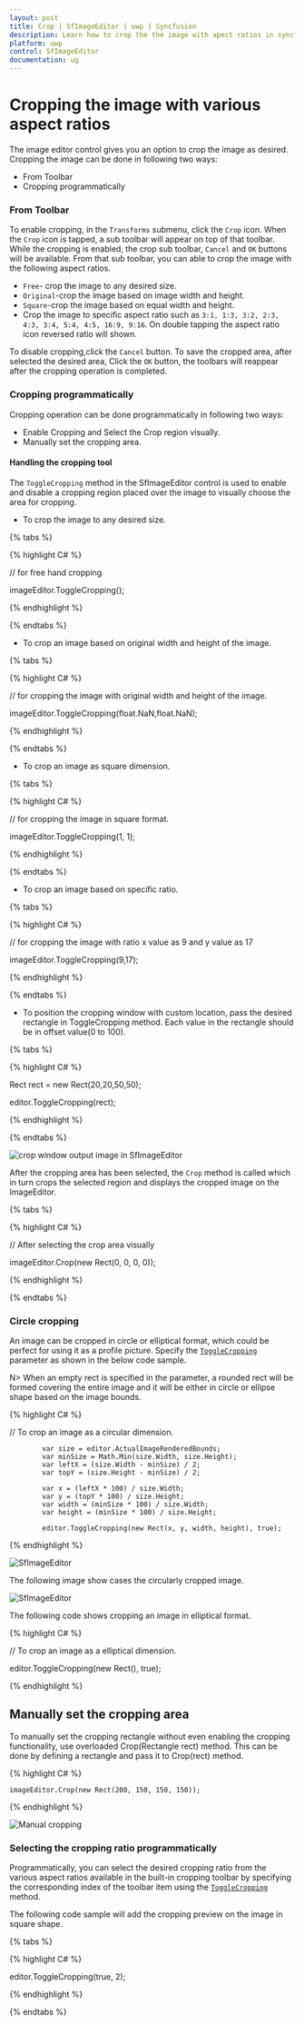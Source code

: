 ```yaml
---
layout: post
title: Crop | SfImageEditor | uwp | Syncfusion
description: Learn how to crop the the image with apect ratios in syncfusion image editor.
platform: uwp
control: SfImageEditor
documentation: ug
---
```


# Cropping the image with various aspect ratios

The image editor control gives you an option to crop the image as desired. Cropping the image can be done in following two ways:

* From Toolbar
* Cropping programmatically

### From Toolbar

To enable cropping, in the `Transforms` submenu, click the `Crop` icon. When the `Crop` icon is tapped, a sub toolbar will appear on top of that toolbar. While the cropping is enabled, the crop sub toolbar, `Cancel` and `OK` buttons will be available. From that sub toolbar, you can able to crop the image with the following aspect ratios.

* `Free`- crop the image to any desired size.
* `Original`-crop the image based on image width and height. 
* `Square`-crop the image based on equal width and height.
* Crop the image to specific aspect ratio such as `3:1, 1:3, 3:2, 2:3, 4:3, 3:4, 5:4, 4:5, 16:9, 9:16`. On double tapping the aspect ratio icon reversed ratio will shown. 

To disable cropping,click the `Cancel` button. To save the cropped area, after selected the desired area, Click the `OK` button, the toolbars will reappear after the cropping operation is completed.

### Cropping programmatically

Cropping operation can be done programmatically in following two ways:

* Enable Cropping and Select the Crop region visually.
* Manually set the cropping area.

#### Handling the cropping tool

The `ToggleCropping` method in the SfImageEditor control is used to enable and disable a cropping region placed over the image to visually choose the area for cropping. 

*	To crop the image to any desired size.

{% tabs %}

{% highlight C# %}

//  for free hand cropping

imageEditor.ToggleCropping();    

{% endhighlight %}

{% endtabs %}

* To crop an image based on original width and height of the image.

{% tabs %}

{% highlight C# %}

// for cropping the image with original width and height of the image.

imageEditor.ToggleCropping(float.NaN,float.NaN);    

{% endhighlight %}

{% endtabs %}

* To crop an image as square dimension.

{% tabs %}

{% highlight C# %}

// for cropping the image in square format.

imageEditor.ToggleCropping(1, 1);    

{% endhighlight %}

{% endtabs %}

* To crop an image based on specific ratio.

{% tabs %}

{% highlight C# %}

// for cropping the image with ratio x value as 9 and y value as 17

imageEditor.ToggleCropping(9,17);    

{% endhighlight %}

{% endtabs %}

* To position the cropping window with custom location, pass the desired rectangle in ToggleCropping method. Each value in the rectangle should be in offset value(0 to 100).

{% tabs %}

{% highlight C# %}

Rect rect = new Rect(20,20,50,50);

editor.ToggleCropping(rect);    

{% endhighlight %}

{% endtabs %} 

![crop window output image in SfImageEditor](crop_images/cropaspectUWP.JPG)

After the cropping area has been selected, the `Crop` method is called which in turn crops the selected region and displays the cropped image on the ImageEditor.

{% tabs %}

{% highlight C# %}

// After selecting the crop area visually

imageEditor.Crop(new Rect(0, 0, 0, 0));

{% endhighlight %}

{% endtabs %}

### Circle cropping

An image can be cropped in circle or elliptical format, which could be perfect for using it as a profile picture.
Specify the [`ToggleCropping`](https://help.syncfusion.com/cr/uwp/Syncfusion.UI.Xaml.ImageEditor.SfImageEditor.html#Syncfusion_UI_Xaml_ImageEditor_SfImageEditor_ToggleCropping_Windows_Foundation_Rect_System_Boolean_) parameter as shown in the below code sample.

N> When an empty rect is specified in the parameter, a rounded rect will be formed covering the entire image and it will be either in circle or ellipse shape based on the image bounds.

{% highlight C# %}

// To crop an image as a circular dimension.

            var size = editor.ActualImageRenderedBounds;
            var minSize = Math.Min(size.Width, size.Height);
            var leftX = (size.Width - minSize) / 2;
            var topY = (size.Height - minSize) / 2;

            var x = (leftX * 100) / size.Width;
            var y = (topY * 100) / size.Height;
            var width = (minSize * 100) / size.Width;
            var height = (minSize * 100) / size.Height;

            editor.ToggleCropping(new Rect(x, y, width, height), true);

{% endhighlight %}

![SfImageEditor](crop_images/CropPreview.png)

The following image show cases the circularly cropped image.

![SfImageEditor](crop_images/CircleCrop.png)

 The following code shows cropping an image in elliptical format.

{% highlight C# %}

// To crop an image as a elliptical dimension.

  editor.ToggleCropping(new Rect(), true);

{% endhighlight %}

## Manually set the cropping area

To manually set the cropping rectangle without even enabling the cropping functionality, use overloaded Crop(Rectangle rect) method. This can be done by defining a rectangle and pass it to Crop(rect) method.


{% highlight C# %}

    imageEditor.Crop(new Rect(200, 150, 150, 150));

{% endhighlight %}


![Manual cropping](crop_images/cropaspectUWP.png)

### Selecting the cropping ratio programmatically

Programmatically, you can select the desired cropping ratio from the various aspect ratios available in the built-in cropping toolbar by specifying the corresponding index of the toolbar item using the [`ToggleCropping`](https://help.syncfusion.com/cr/uwp/Syncfusion.UI.Xaml.ImageEditor.SfImageEditor.html#Syncfusion_UI_Xaml_ImageEditor_SfImageEditor_ToggleCropping_System_Boolean_System_Int32_) method.

The following code sample will add the cropping preview on the image in square shape.

{% tabs %}

{% highlight C# %}

 editor.ToggleCropping(true, 2);

{% endhighlight %}

{% endtabs %}
